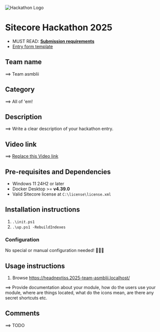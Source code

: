 ![Hackathon Logo](docs/images/hackathon.png?raw=true "Hackathon Logo")

# Sitecore Hackathon 2025

- MUST READ: **[Submission requirements](SUBMISSION_REQUIREMENTS.md)**
- [Entry form template](ENTRYFORM.md)

## Team name

⟹ Team asmblii

## Category

⟹ All of 'em!

## Description

⟹ Write a clear description of your hackathon entry.

## Video link

⟹ [Replace this Video link](#video-link)

## Pre-requisites and Dependencies

- Windows 11 24H2 or later
- Docker Desktop >= **v4.39.0**
- Valid Sitecore license at `C:\license\license.xml`

## Installation instructions

1. `.\init.ps1`
1. `.\up.ps1 -RebuildIndexes`

### Configuration

No special or manual configuration needed! 🚀🚀🚀

## Usage instructions

1. Browse https://headnextjss.2025-team-asmblii.localhost/

⟹ Provide documentation about your module, how do the users use your module, where are things located, what do the icons mean, are there any secret shortcuts etc.

## Comments

⟹ TODO

